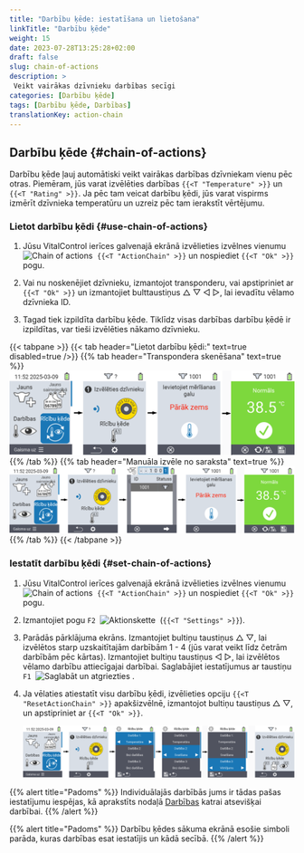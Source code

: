```yaml
---
title: "Darbību ķēde: iestatīšana un lietošana"
linkTitle: "Darbību ķēde"
weight: 15
date: 2023-07-28T13:25:28+02:00
draft: false
slug: chain-of-actions
description: >
 Veikt vairākas dzīvnieku darbības secīgi
categories: [Darbību ķēde]
tags: [Darbību ķēde, Darbības]
translationKey: action-chain
---
```

## Darbību ķēde {#chain-of-actions}

Darbību ķēde ļauj automātiski veikt vairākas darbības dzīvniekam vienu pēc otras. Piemēram, jūs varat izvēlēties darbības `{{<T "Temperature" >}}` un `{{<T "Rating" >}}`. Ja pēc tam veicat darbību ķēdi, jūs varat vispirms izmērīt dzīvnieka temperatūru un uzreiz pēc tam ierakstīt vērtējumu.

### Lietot darbību ķēdi {#use-chain-of-actions}

1. Jūsu VitalControl ierīces galvenajā ekrānā izvēlieties izvēlnes vienumu &nbsp;<img src="/icons/actions/action-chain.svg" width="35" align="bottom" alt="Chain of actions" />&nbsp; `{{<T "ActionChain" >}}` un nospiediet `{{<T "Ok" >}}` pogu.

2. Vai nu noskenējiet dzīvnieku, izmantojot transponderu, vai apstipriniet ar `{{<T "Ok" >}}` un izmantojiet bulttaustiņus △ ▽ ◁ ▷, lai ievadītu vēlamo dzīvnieka ID.

3. Tagad tiek izpildīta darbību ķēde. Tiklīdz visas darbības darbību ķēdē ir izpildītas, var tieši izvēlēties nākamo dzīvnieku.

{{< tabpane >}}
{{< tab header="Lietot darbību ķēdi:" text=true disabled=true />}}
{{% tab header="Transpondera skenēšana" text=true %}}
![VitalControl: Darbību ķēdes izvēlne](images/chainofactions-scan.png "Darbību ķēde")
{{% /tab %}}
{{% tab header="Manuāla izvēle no saraksta" text=true %}}
![VitalControl: Darbību ķēdes izvēlne](images/chainofactions.png "Darbību ķēde")
{{% /tab %}}
{{< /tabpane >}}

### Iestatīt darbību ķēdi {#set-chain-of-actions}

1. Jūsu VitalControl ierīces galvenajā ekrānā izvēlieties izvēlnes vienumu &nbsp;<img src="/icons/actions/action-chain.svg" width="35" align="bottom" alt="Chain of actions" />&nbsp; `{{<T "ActionChain" >}}` un nospiediet `{{<T "Ok" >}}` pogu.

2. Izmantojiet pogu `F2` &nbsp;<img src="/icons/gear.svg" width="25" align="bottom" alt="Aktionskette" />&nbsp; (`{{<T "Settings" >}}`).

3. Parādās pārklājuma ekrāns. Izmantojiet bultiņu taustiņus △ ▽, lai izvēlētos starp uzskaitītajām darbībām 1 - 4 (jūs varat veikt līdz četrām darbībām pēc kārtas). Izmantojiet bultiņu taustiņus ◁ ▷, lai izvēlētos vēlamo darbību attiecīgajai darbībai. Saglabājiet iestatījumus ar taustiņu `F1` &nbsp;<img src="/icons/footer/save_exit.svg" width="65" align="bottom" alt="Saglabāt un atgriezties" />&nbsp;.

4. Ja vēlaties atiestatīt visu darbību ķēdi, izvēlieties opciju `{{<T "ResetActionChain" >}}` apakšizvēlnē, izmantojot bultiņu taustiņus △ ▽, un apstipriniet ar `{{<T "Ok" >}}`.

   ![VitalControl: Darbību ķēdes izvēlne](images/setchainofactions.png "Iestatīt darbību ķēdi")

{{% alert title="Padoms" %}}
Individuālajās darbībās jums ir tādas pašas iestatījumu iespējas, kā aprakstīts nodaļā [Darbības](../actions) katrai atsevišķai darbībai.
{{% /alert %}}

{{% alert title="Padoms" %}}
Darbību ķēdes sākuma ekrānā esošie simboli parāda, kuras darbības esat iestatījis un kādā secībā.
{{% /alert %}}
